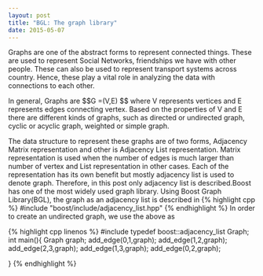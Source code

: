 ```yaml
---
layout: post
title: "BGL: The graph library"
date: 2015-05-07
---
```

<p>Graphs are one of the abstract forms to represent connected things. These are used to represent Social Networks, friendships we have with other people. These can also be used to represent transport systems across country. Hence, these play a vital role in analyzing the data with connections to each other.</p>
<p>In general, Graphs are $$G =(V,E) $$ where V represents vertices and E represents edges connecting vertex. Based on the properties of V and E there are different kinds of graphs, such as directed or undirected graph, cyclic or acyclic graph, weighted or simple graph. </p> 
<p>The data structure to represent these graphs are of two forms, Adjacency Matrix representation and other is Adjacency List representation. Matrix representation is used when the number of edges is much larger than number of vertex and List representation in other cases. Each of the representation has its own benefit but mostly adjacency list is used to denote graph. Therefore, in this post only adjacency list is described.Boost has one of the most widely used graph library. Using Boost Graph Library(BGL), the graph as an adjacency list is described in
{% highlight cpp %}
#include "boost/include/adjacency_list.hpp"
{% endhighlight %}	
In order to create an undirected graph, we use the above as 
</p>
{% highlight cpp linenos %}
#include <boost/include/adjacency_list.hpp>
typedef boost::adjacency_list<listS,vecS,undirectedS> Graph;
int main(){
	Graph graph;
	add_edge(0,1,graph);
	add_edge(1,2,graph);
	add_edge(2,3,graph);
	add_edge(1,3,graph);
	add_edge(0,2,graph);	
	
}
{% endhighlight %}	
